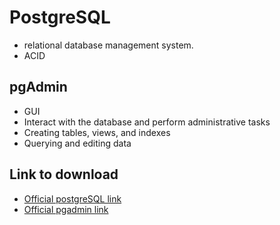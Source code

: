 # PostgreSQL

- relational database management system.
- ACID

## pgAdmin

- GUI
- Interact with the database and perform administrative tasks
- Creating tables, views, and indexes
- Querying and editing data

## Link to download

- [Official postgreSQL link](https://www.postgresql.org/)
- [Official pgadmin link](https://www.pgadmin.org/)
